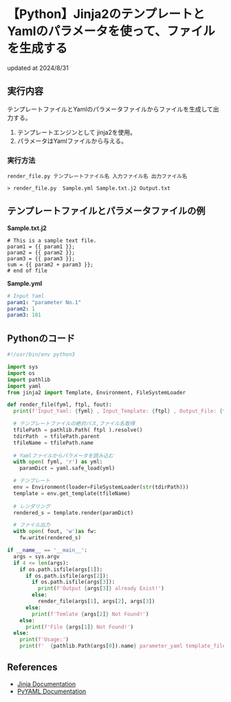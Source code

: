 # 【Python】Jinja2のテンプレートと Yamlのパラメータを使って、ファイルを生成する
updated at 2024/8/31

## 実行内容
テンプレートファイルとYamlのパラメータファイルからファイルを生成して出力する。

1. テンプレートエンジンとして jinja2を使用。
2. パラメータはYamlファイルから与える。

### 実行方法

```Shell
render_file.py テンプレートファイル名 入力ファイル名 出力ファイル名

> render_file.py  Sample.yml Sample.txt.j2 Output.txt
```

## テンプレートファイルとパラメータファイルの例

**Sample.txt.j2**

```TEXT
# This is a sample text file.
param1 = {{ param1 }};
param2 = {{ param2 }};
param3 = {{ param3 }};
sum = {{ param2 + param3 }};
# end of file
```

**Sample.yml**

```YAML
# Input Yaml
param1: "parameter No.1"
param2: 1
param3: 101
```

## Pythonのコード

```Python
#!/usr/bin/env python3

import sys
import os
import pathlib
import yaml
from jinja2 import Template, Environment, FileSystemLoader

def render_file(fyml, ftpl, fout):
  print(f'Input_Yaml: {fyml} , Input_Template: {ftpl} , Output_File: {fout}')

  # テンプレートファイルの絶対パス,ファイル名取得
  tfilePath = pathlib.Path( ftpl ).resolve()
  tdirPath  = tfilePath.parent
  tfileName = tfilePath.name
  
  # Yamlファイルからパラメータを読み込む
  with open( fyml, 'r') as yml:
    paramDict = yaml.safe_load(yml)

  # テンプレート
  env = Environment(loader=FileSystemLoader(str(tdirPath)))
  template = env.get_template(tfileName)
  
  # レンダリング
  rendered_s = template.render(paramDict)

  # ファイル出力
  with open( fout, 'w')as fw:
    fw.write(rendered_s)

if __name__ == '__main__':
  args = sys.argv
  if 4 <= len(args):
    if os.path.isfile(args[1]):
      if os.path.isfile(args[2]):
        if os.path.isfile(args[3]):
          print(f'Output {args[3]} already Exist!')
        else:
          render_file(args[1], args[2], args[3])
      else:
        print(f'Temlate {args[2]} Not Found!')
    else:
      print(f'File {args[1]} Not Found!')
  else:
    print(f'Usage:')
    print(f'  {pathlib.Path(args[0]).name} parameter_yaml template_file output_file')
```

## References

* [Jinja Documentation](https://jinja.palletsprojects.com/en/3.1.x/)
* [PyYAML Documentation](https://pyyaml.org/wiki/PyYAMLDocumentation)
